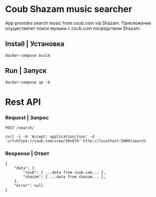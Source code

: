 # Coub Shazam music searcher

App provides search music from coub.com via Shazam.
Приоложение осуществялет поиск музыки с coub.com посредством Shazam.

## Install | Установка
    docker-compose build

## Run | Запуск
    docker-compose up -d

# Rest API

### Request | Запрос

`POST /search/`

    curl -i -H 'Accept: application/json' -d 'url=https://coub.com/view/30s87m' http://localhost:5000/search

### Response | Ответ

    {
        "data": {
            "coub": { ...data from coub.com... },
            "shazam": { ...data from shazam... },
        },
        "error": null
    }